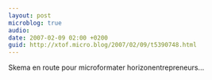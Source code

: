 ```yaml
---
layout: post
microblog: true
audio: 
date: 2007-02-09 02:00 +0200
guid: http://xtof.micro.blog/2007/02/09/t5390748.html
---
```

Skema en route pour microformater horizonentrepreneurs...  
